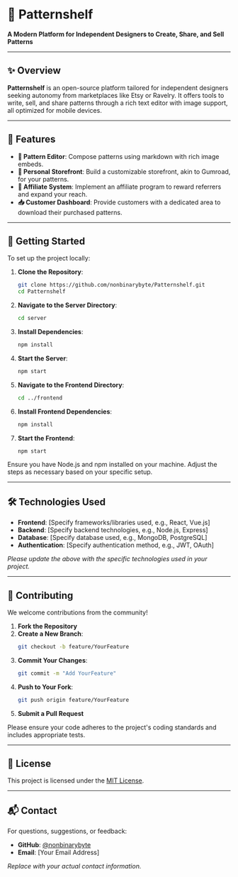 
# 🧵 Patternshelf

**A Modern Platform for Independent Designers to Create, Share, and Sell Patterns**

---

## ✨ Overview

**Patternshelf** is an open-source platform tailored for independent designers seeking autonomy from marketplaces like Etsy or Ravelry. It offers tools to write, sell, and share patterns through a rich text editor with image support, all optimized for mobile devices.

---

## 🧩 Features

- **📝 Pattern Editor**: Compose patterns using markdown with rich image embeds.
- **🏬 Personal Storefront**: Build a customizable storefront, akin to Gumroad, for your patterns.
- **🤝 Affiliate System**: Implement an affiliate program to reward referrers and expand your reach.
- **📥 Customer Dashboard**: Provide customers with a dedicated area to download their purchased patterns.

---

## 🚀 Getting Started

To set up the project locally:

1. **Clone the Repository**:
   ```bash
   git clone https://github.com/nonbinarybyte/Patternshelf.git
   cd Patternshelf
   ```

2. **Navigate to the Server Directory**:
   ```bash
   cd server
   ```

3. **Install Dependencies**:
   ```bash
   npm install
   ```

4. **Start the Server**:
   ```bash
   npm start
   ```

5. **Navigate to the Frontend Directory**:
   ```bash
   cd ../frontend
   ```

6. **Install Frontend Dependencies**:
   ```bash
   npm install
   ```

7. **Start the Frontend**:
   ```bash
   npm start
   ```

Ensure you have Node.js and npm installed on your machine. Adjust the steps as necessary based on your specific setup.

---

## 🛠️ Technologies Used

- **Frontend**: [Specify frameworks/libraries used, e.g., React, Vue.js]
- **Backend**: [Specify backend technologies, e.g., Node.js, Express]
- **Database**: [Specify database used, e.g., MongoDB, PostgreSQL]
- **Authentication**: [Specify authentication method, e.g., JWT, OAuth]

*Please update the above with the specific technologies used in your project.*

---

## 🧪 Contributing

We welcome contributions from the community!

1. **Fork the Repository**
2. **Create a New Branch**:
   ```bash
   git checkout -b feature/YourFeature
   ```
3. **Commit Your Changes**:
   ```bash
   git commit -m "Add YourFeature"
   ```
4. **Push to Your Fork**:
   ```bash
   git push origin feature/YourFeature
   ```
5. **Submit a Pull Request**

Please ensure your code adheres to the project's coding standards and includes appropriate tests.

---

## 📄 License

This project is licensed under the [MIT License](LICENSE).

---

## 📬 Contact

For questions, suggestions, or feedback:

- **GitHub**: [@nonbinarybyte](https://github.com/nonbinarybyte)
- **Email**: [Your Email Address]

*Replace with your actual contact information.*
